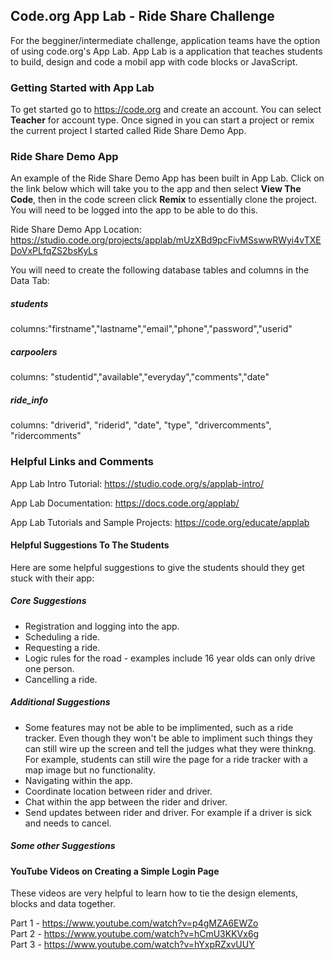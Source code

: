 ## Code.org App Lab - Ride Share Challenge

For the begginer/intermediate challenge, application teams have the option of using code.org's App Lab. App Lab is a application that teaches students to build, design and code a mobil app with code blocks or JavaScript.

### Getting Started with App Lab

To get started go to https://code.org and create an account. You can select **Teacher** for account type. Once signed in you can start a project or remix the current project I started called Ride Share Demo App.

### Ride Share Demo App

An example of the Ride Share Demo App has been built in App Lab. Click on the link below which will take you to the app and then select **View The Code**, then in the code screen click **Remix** to essentially clone the project. You will need to be logged into the app to be able to do this.

Ride Share Demo App Location: https://studio.code.org/projects/applab/mUzXBd9pcFivMSswwRWyi4vTXEDoVxPLfqZS2bsKyLs

You will need to create the following database tables and columns in the Data Tab:

##### students
columns:"firstname","lastname","email","phone","password","userid"

##### carpoolers
columns: "studentid","available","everyday","comments","date"

##### ride_info
columns: "driverid", "riderid", "date", "type", "drivercomments", "ridercomments"

### Helpful Links and Comments

App Lab Intro Tutorial: https://studio.code.org/s/applab-intro/

App Lab Documentation: https://docs.code.org/applab/

App Lab Tutorials and Sample Projects: https://code.org/educate/applab

#### Helpful Suggestions To The Students

Here are some helpful suggestions to give the students should they get stuck with their app:

##### Core Suggestions

- Registration and logging into the app.
- Scheduling a ride.
- Requesting a ride.
- Logic rules for the road - examples include 16 year olds can only drive one person.
- Cancelling a ride.

##### Additional Suggestions

- Some features may not be able to be implimented, such as a ride tracker. Even though they won't be able to impliment such things they can still wire up the screen and tell the judges what they were thinkng. For example, students can still wire the page for a ride tracker with a map image but no functionality.
- Navigating within the app.
- Coordinate location between rider and driver.
- Chat within the app between the rider and driver.
- Send updates between rider and driver. For example if a driver is sick and needs to cancel.


##### Some other Suggestions


#### YouTube Videos on Creating a Simple Login Page

These videos are very helpful to learn how to tie the design elements, blocks and data together.

Part 1 - https://www.youtube.com/watch?v=p4gMZA6EWZo<br>
Part 2 - https://www.youtube.com/watch?v=hCmU3KKVx6g<br>
Part 3 - https://www.youtube.com/watch?v=hYxpRZxvUUY
